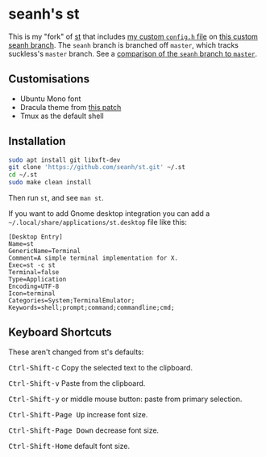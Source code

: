 seanh's st
==========

This is my "fork" of [st](http://st.suckless.org/) that includes
[my custom `config.h` file](config.h) on
[this custom seanh branch](https://github.com/seanh/dwm/tree/seanh).
The `seanh` branch is branched off `master`, which tracks suckless's
`master` branch. See a
[comparison of the `seanh` branch to `master`](https://github.com/seanh/st/compare/master...seanh).

Customisations
--------------

* Ubuntu Mono font
* Dracula theme from [this patch](http://st.suckless.org/patches/dracula/)
* Tmux as the default shell

Installation
------------

```bash
sudo apt install git libxft-dev
git clone 'https://github.com/seanh/st.git' ~/.st
cd ~/.st
sudo make clean install
```

Then run `st`, and see `man st`.

If you want to add Gnome desktop integration you can add a
`~/.local/share/applications/st.desktop` file like this:

    [Desktop Entry]
    Name=st
    GenericName=Terminal
    Comment=A simple terminal implementation for X.
    Exec=st -c st
    Terminal=false
    Type=Application
    Encoding=UTF-8
    Icon=terminal
    Categories=System;TerminalEmulator;
    Keywords=shell;prompt;command;commandline;cmd;

Keyboard Shortcuts
------------------

These aren't changed from st's defaults:

<kbd>Ctrl-Shift-c</kbd> Copy the selected text to the clipboard.

<kbd>Ctrl-Shift-v</kbd> Paste from the clipboard.

<kbd>Ctrl-Shift-y</kbd> or middle mouse button: paste from primary selection.

<kbd>Ctrl-Shift-Page Up</kbd> increase font size.

<kbd>Ctrl-Shift-Page Down</kbd> decrease font size.

<kbd>Ctrl-Shift-Home</kbd> default font size.
